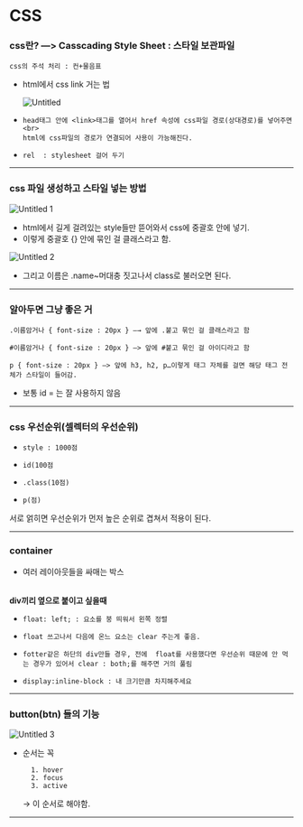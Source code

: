 # CSS

### css란? —>  Casscading Style Sheet : 스타일 보관파일

    css의 주석 처리 : 컨+물음표

- html에서 css link 거는 법
    
   ![Untitled](https://github.com/kimhaaneul/study/assets/158141404/613b5f15-14ff-423d-a7b0-56cd85286b07)

-     head태그 안에 <link>태그를 열어서 href 속성에 css파일 경로(상대경로)를 넣어주면<br>
      html에 css파일의 경로가 연결되어 사용이 가능해진다.

-     rel  : stylesheet 걸어 두기

---

### css 파일 생성하고 스타일 넣는 방법

![Untitled 1](https://github.com/kimhaaneul/study/assets/158141404/106b3d60-a121-441d-9207-b6332d888107)


- html에서 길게 걸려있는 style들만 뜯어와서 css에 중괄호 안에 넣기.
- 이렇게 중괄호 {} 안에 묶인 걸 클래스라고 함.

![Untitled 2](https://github.com/kimhaaneul/study/assets/158141404/7e3f04c6-e618-4f14-8589-51f68f3eca99)


- 그리고 이름은 .name~머대충 짓고나서 class로 불러오면 된다.

---

### 알아두면 그냥 좋은 거

    .이름암거나 { font-size : 20px } —→ 앞에 .붙고 묶인 걸 클래스라고 함

    #이름암거나 { font-size : 20px } —> 앞에 #붙고 묶인 걸 아이디라고 함

    p { font-size : 20px } —> 앞에 h3, h2, p…이렇게 태그 자체를 걸면 해당 태그 전체가 스타일이 들어감.

- 보통 id = 는 잘 사용하지 않음

---

### css 우선순위(셀렉터의 우선순위)

-     style : 1000점
-     id(100점
-     .class(10점)
-     p(점)

서로 얽히면 우선순위가 먼저 높은 순위로 겹쳐서 적용이 된다.

---

### container
- 여러 레이아웃들을 싸매는 박스
<br><br>

**div끼리 옆으로 붙이고 싶을때**

-     float: left; : 요소를 붕 띄워서 왼쪽 정렬
-     float 쓰고나서 다음에 온느 요소는 clear 주는게 좋음.
-     fotter같은 하단의 div만들 경우, 전에  float를 사용했다면 우선순위 때문에 안 먹는 경우가 있어서 clear : both;를 해주면 거의 풀림
-     display:inline-block : 내 크기만큼 차지해주세요

---

### button(btn) 들의 기능

![Untitled 3](https://github.com/kimhaaneul/study/assets/158141404/7221195c-315e-45d6-8be0-6a4ccbe8f952)


- 순서는 꼭<br>

        1. hover
        2. focus
        3. active
   → 이 순서로 해야함.

---
